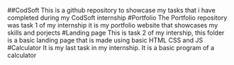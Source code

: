 ##CodSoft
This is a github repository to showcase my tasks that i have completed during my CodSoft internship
#Portfolio
The Portfolio repository was task 1 of my internship it is my portfolio website that showcases my skills and porjects 
#Landing page
This is task 2 of my intership, this folder is a basic landing page that is made using basic HTML CSS and JS
#Calculator 
It is my last task in my internship. It is a basic program of a calculator
